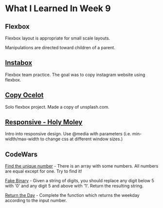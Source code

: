 # What I Learned In Week 9

## Flexbox 
Flexbox layout is appropriate for small scale layouts.

Manipulations are directed toward children of a parent.

## [Instabox](https://github.com/ignitikus/instabox)
Flexbox team practice. The goal was to copy instagram website using flexbox. 

## [Copy Ocelot](https://github.com/ignitikus/copy-ocelot)
Solo flexbox project. Made a copy of unsplash.com. 


## [Responsive - Holy Moley ](https://github.com/ignitikus/holy-moley)
Intro into responsive design. 
Use @media with parameters (i.e. min-width/max-width to change css at different window sizes.)

## CodeWars

[Find the unique number](https://www.codewars.com/kata/585d7d5adb20cf33cb000235) - There is an array with some numbers. All numbers are equal except for one. Try to find it!

[Fake Binary](https://www.codewars.com/kata/57eae65a4321032ce000002d) - Given a string of digits, you should replace any digit below 5 with '0' and any digit 5 and above with '1'. Return the resulting string.

[Return the Day](https://www.codewars.com/kata/59dd3ccdded72fc78b000b25) - Complete the function which returns the weekday according to the input number.
